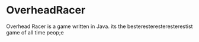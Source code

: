# OverheadRacer
Overhead Racer is a game written in Java.
its the besteresteresteresterestist game of all time
peop;e

